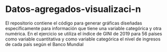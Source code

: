 # Datos-agregados-visualizaci-n
El repositorio contiene el código para generar gráficas diseñadas específicamente para información que tiene una variable categórica y otra numérica. En el ejercicio se utiliza el índice de GINI de 2019 para 56 países como variable cuantitativa y como variable categórica el nivel de ingresos de cada país según el Banco Mundial 
